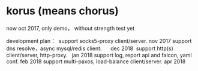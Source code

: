 # korus (means chorus)
now oct 2017, only demo， without strength test yet

development plan：
  support socks5-proxy client/server.                 nov 2017
  support dns resolve，async mysql/redis client.      dec 2018
  support http(s) client/server, http-proxy.          jan 2018
  support log, report api and falcon, yaml conf.      feb 2018
  support multi-paxos, load-balance client/server.    apr 2018  
